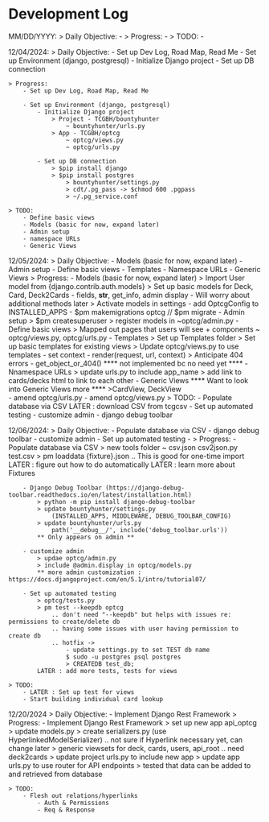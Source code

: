 # Development Log

MM/DD/YYYY:
    > Daily Objective:
        - 
    > Progress:
        - 
    > TODO:
        - 

12/04/2024:
    > Daily Objective:
        - Set up Dev Log, Road Map, Read Me
        - Set up Environment (django, postgresql)
            - Initialize Django project
            - Set up DB connection

    > Progress:
        - Set up Dev Log, Road Map, Read Me

        - Set up Environment (django, postgresql)
            - Initialize Django project
                > Project - TCGBH/bountyhunter
                    ~ bountyhunter/urls.py
                > App - TCGBH/optcg
                    ~ optcg/views.py
                    ~ optcg/urls.py

            - Set up DB connection
                > $pip install django
                > $pip install postgres
                    > bountyhunter/settings.py
                    > cdt/.pg_pass -> $chmod 600 .pgpass
                    > ~/.pg_service.conf

    > TODO:
        - Define basic views
        - Models (basic for now, expand later)
        - Admin setup
        - namespace URLs
        - Generic Views

12/05/2024:
    > Daily Objective:
        - Models (basic for now, expand later)
        - Admin setup
        - Define basic views
        - Templates
        - Namespace URLs
        - Generic Views
    > Progress:
        - Models (basic for now, expand later)
            > Import User model from {django.contrib.auth.models}
            > Set up basic models for Deck, Card, Deck2Cards
                - fields, __str__, get_info, admin display
                - Will worry about additional methods later
            > Activate models in settings
                - add OptcgConfig to INSTALLED_APPS
                - $pm makemigrations optcg // $pm migrate
        - Admin setup
            > $pm createsuperuser
            > register models in ~optcg/admin.py
        - Define basic views
            > Mapped out pages that users will see + components
            ~ optcg/views.py, optcg/urls.py
        - Templates
            > Set up Templates folder
            > Set up basic templates for existing views
            > Update optcg/views.py to use templates
                - set context
                - render(request, url, context)
            > Anticipate 404 errors
                - get_object_or_404()
                **** not implemented bc no need yet ****
        - Nnamespace URLs
            > update urls.py to include app_name
            > add link to cards/decks html to link to each other
        - Generic Views
        **** Want to look into Generic Views more ****
            >CardView, DeckView            
                - amend optcg/urls.py
                - amend optcg/views.py
    > TODO:
        - Populate database via CSV
            LATER : download CSV from tcgcsv
        - Set up automated testing
        - customize admin
        - django debug toolbar

12/06/2024:
    > Daily Objective:
        - Populate database via CSV
        - django debug toolbar
        - customize admin
        - Set up automated testing
        - 
    > Progress:
        - Populate database via CSV
            > new tools folder
                ~ csv.json  csv2json.py  test.csv
            > pm loaddata {fixture}.json 
                .. This is good for one-time import
            LATER : figure out how to do automatically
            LATER : learn more about Fixtures

        - Django Debug Toolbar (https://django-debug-toolbar.readthedocs.io/en/latest/installation.html)
            > python -m pip install django-debug-toolbar
            > update bountyhunter/settings.py
                (INSTALLED_APPS, MIDDLEWARE, DEBUG_TOOLBAR_CONFIG)
            > update bountyhunter/urls.py
                path('__debug__/', include('debug_toolbar.urls'))
            ** Only appears on admin **

        - customize admin
            > updae optcg/admin.py
            > include @admin.display in optcg/models.py
            ** more admin customization : https://docs.djangoproject.com/en/5.1/intro/tutorial07/

        - Set up automated testing
            > optcg/tests.py
            > pm test --keepdb optcg
                .. don't need "--keepdb" but helps with issues re: permissions to create/delete db
                .. having some issues with user having permission to create db
                .. hotfix -> 
                    - update settings.py to set TEST db name
                    $ sudo -u postgres psql postgres
                    > CREATEDB test_db;
            LATER : add more tests, tests for views

    > TODO:
        - LATER : Set up test for views
        - Start building individual card lookup

12/20/2024
    > Daily Objective:
        - Implement Django Rest Framework
    > Progress:
        - Implement Django Rest Framework
            > set up new app api_optcg
            > update models.py
            > create serializers.py (use HyperlinkedModelSerializer)
                .. not sure if Hyperlink necessary yet, can change later
            > generic viewsets for deck, cards, users, api_root
                .. need deck2cards
            > update project urls.py to include new app
            > update app urls.py to use router for API endpoints
            > tested that data can be added to and retrieved from database

    > TODO:
        - Flesh out relations/hyperlinks
            - Auth & Permissions
            - Req & Response